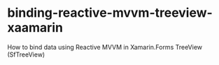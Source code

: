 # binding-reactive-mvvm-treeview-xaamarin
How to bind data using Reactive MVVM in Xamarin.Forms TreeView (SfTreeView) 

